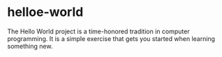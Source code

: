 # helloe-world
The Hello World project is a time-honored tradition in computer programming. It is a simple exercise that gets you started when learning something new.
